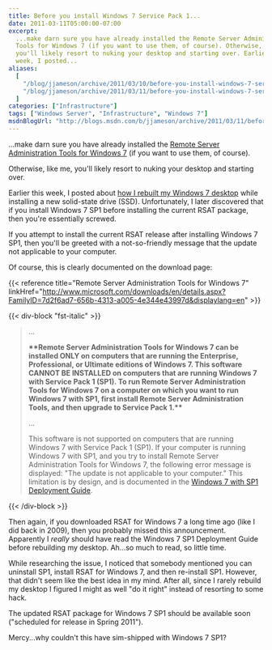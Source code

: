```yaml
---
title: Before you install Windows 7 Service Pack 1...
date: 2011-03-11T05:00:00-07:00
excerpt:
  ...make darn sure you have already installed the Remote Server Administration
  Tools for Windows 7 (if you want to use them, of course). Otherwise, like me,
  you'll likely resort to nuking your desktop and starting over. Earlier this
  week, I posted...
aliases:
  [
    "/blog/jjameson/archive/2011/03/10/before-you-install-windows-7-service-pack-1.aspx",
    "/blog/jjameson/archive/2011/03/11/before-you-install-windows-7-service-pack-1.aspx",
  ]
categories: ["Infrastructure"]
tags: ["Windows Server", "Infrastructure", "Windows 7"]
msdnBlogUrl: "http://blogs.msdn.com/b/jjameson/archive/2011/03/11/before-you-install-windows-7-service-pack-1.aspx"
---
```


...make darn sure you have already installed the
[Remote Server Administration Tools for Windows 7](http://www.microsoft.com/downloads/en/details.aspx?FamilyID=7d2f6ad7-656b-4313-a005-4e344e43997d&displaylang=en)
(if you want to use them, of course).

Otherwise, like me, you'll likely resort to nuking your desktop and starting
over.

Earlier this week, I posted about
[how I rebuilt my Windows 7 desktop](/blog/jjameson/2011/03/09/windows-7-sp1-ssd-rebuild-and-maxpatchcachesize-0)
while installing a new solid-state drive (SSD). Unfortunately, I later
discovered that if you install Windows 7 SP1 before installing the current RSAT
package, then you're essentially screwed.

If you attempt to install the current RSAT release after installing Windows 7
SP1, then you'll be greeted with a not-so-friendly message that the update not
applicable to your computer.

Of course, this is clearly documented on the download page:

{{< reference title="Remote Server Administration Tools for Windows 7"
linkHref="http://www.microsoft.com/downloads/en/details.aspx?FamilyID=7d2f6ad7-656b-4313-a005-4e344e43997d&displaylang=en" >}}

{{< div-block "fst-italic" >}}

> ...
>
> **\*\*Remote Server Administration Tools for Windows 7 can be installed ONLY
> on computers that are running the Enterprise, Professional, or Ultimate
> editions of Windows 7. This software CANNOT BE INSTALLED on computers that are
> running Windows 7 with Service Pack 1 (SP1). To run Remote Server
> Administration Tools for Windows 7 on a computer on which you want to run
> Windows 7 with SP1, first install Remote Server Administration Tools, and then
> upgrade to Service Pack 1.\*\***
>
> ...
>
> This software is not supported on computers that are running Windows 7 with
> Service Pack 1 (SP1). If your computer is running Windows 7 with SP1, and you
> try to install Remote Server Administration Tools for Windows 7, the following
> error message is displayed: "The update is not applicable to your computer."
> This limitation is by design, and is documented in the
> [Windows 7 with SP1 Deployment Guide](http://www.microsoft.com/downloads/en/details.aspx?FamilyID=61924cea-83fe-46e9-96d8-027ae59ddc11).

{{< /div-block >}}

Then again, if you downloaded RSAT for Windows 7 a long time ago (like I did
back in 2009), then you probably missed this announcement. Apparently I _really_
should have read the Windows 7 SP1 Deployment Guide before rebuilding my
desktop. Ah...so much to read, so little time.

While researching the issue, I noticed that somebody mentioned you can uninstall
SP1, install RSAT for Windows 7, and then re-install SP1. However, that didn't
seem like the best idea in my mind. After all, since I rarely rebuild my desktop
I figured I might as well "do it right" instead of resorting to some hack.

The updated RSAT package for Windows 7 SP1 should be available soon ("scheduled
for release in Spring 2011").

Mercy...why couldn't this have sim-shipped with Windows 7 SP1?
